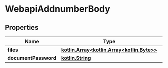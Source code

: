# WebapiAddnumberBody

## Properties
Name | Type | Description | Notes
------------ | ------------- | ------------- | -------------
**files** | [**kotlin.Array&lt;kotlin.Array&lt;kotlin.Byte&gt;&gt;**](kotlin.Array&lt;kotlin.Byte&gt;.md) |  |  [optional]
**documentPassword** | [**kotlin.String**](.md) |  |  [optional]
